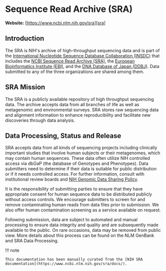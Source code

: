 # Sequence Read Archive (SRA)

**Website:** [https://www.ncbi.nlm.nih.gov/sra][sra]

## Introduction

The SRA is NIH's archive of high-throughput sequencing data and is part of the [International Nucleotide Sequence Database Collaboration (INSDC)][insdc] that includes the [NCBI Sequence Read Archive (SRA)][sra], the [European Bioinformatics Institute (EBI)][ebi], and the [DNA Database of Japan (DDBJ)][ddbj].
Data submitted to any of the three organizations are shared among them.

## SRA Mission

The SRA is a publicly available repository of high throughput sequencing data.
The archive accepts data from all branches of life as well as metagenomic and environmental surveys.
SRA stores raw sequencing data and alignment information to enhance reproducibility and facilitate new discoveries through data analysis.

## Data Processing, Status and Release

SRA accepts data from all kinds of sequencing projects including clinically important studies that involve human subjects or their metagenomes, which may contain human sequences.
These data often utilize NIH controlled access via dbGaP (the database of Genotypes and Phenotypes).
Data submitters need to determine if their data is suitable for public distribution or if it needs controlled access.
For further information, consult with institutional review boards and [NIH Genomic Data Sharing Policy](https://sharing.nih.gov/genomic-data-sharing-policy).

It is the responsibility of submitting parties to ensure that they have appropriate consent for human sequence data to be distributed publicly without access controls.
We encourage submitters to screen for and remove contaminating human reads from data files prior to submission.
We also offer human contamination screening as a service available on request.

Following submission, data are subject to automated and manual processing to ensure data integrity and quality and are subsequently made available to the public.
On rare occasions, data may be removed from public view. More details about this process can be found on the NLM GenBank and SRA Data Processing.

!!! note

    This documentation has been manually curated from the [NIH SRA documentation](https://www.ncbi.nlm.nih.gov/sra/docs/).

<!-- LINKS -->

[insdc]: https://www.insdc.org/
[sra]: https://www.ncbi.nlm.nih.gov/sra
[ebi]: https://www.ebi.ac.uk/
[ddbj]: https://www.ddbj.nig.ac.jp/index-e.html
